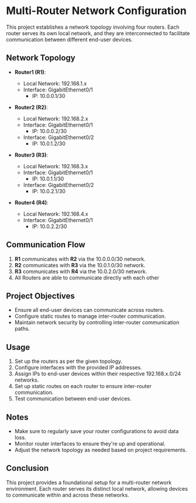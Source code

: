 # Multi-Router Network Configuration

This project establishes a network topology involving four routers. Each router serves its own local network, and they are interconnected to facilitate communication between different end-user devices.

## Network Topology

- **Router1 (R1)**:
  - Local Network: 192.168.1.x
  - Interface: GigabitEthernet0/1
    - IP: 10.0.0.1/30

- **Router2 (R2)**:
  - Local Network: 192.168.2.x
  - Interface: GigabitEthernet0/1
    - IP: 10.0.0.2/30
  - Interface: GigabitEthernet0/2
    - IP: 10.0.1.2/30

- **Router3 (R3)**:
  - Local Network: 192.168.3.x
  - Interface: GigabitEthernet0/1
    - IP: 10.0.1.1/30
  - Interface: GigabitEthernet0/2
    - IP: 10.0.2.1/30

- **Router4 (R4)**:
  - Local Network: 192.168.4.x
  - Interface: GigabitEthernet0/1
    - IP: 10.0.2.2/30

## Communication Flow

1. **R1** communicates with **R2** via the 10.0.0.0/30 network.
2. **R2** communicates with **R3** via the 10.0.1.0/30 network.
3. **R3** communicates with **R4** via the 10.0.2.0/30 network.
4. All Routers are able to communicate directly wth each other
## Project Objectives

- Ensure all end-user devices can communicate across routers.
- Configure static routes to manage inter-router communication.
- Maintain network security by controlling inter-router communication paths.

## Usage

1. Set up the routers as per the given topology.
2. Configure interfaces with the provided IP addresses.
3. Assign IPs to end-user devices within their respective 192.168.x.0/24 networks.
4. Set up static routes on each router to ensure inter-router communication.
5. Test communication between end-user devices.

## Notes

- Make sure to regularly save your router configurations to avoid data loss.
- Monitor router interfaces to ensure they're up and operational.
- Adjust the network topology as needed based on project requirements.

## Conclusion

This project provides a foundational setup for a multi-router network environment. Each router serves its distinct local network, allowing devices to communicate within and across these networks.
